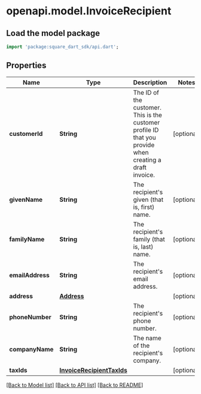 # openapi.model.InvoiceRecipient

## Load the model package
```dart
import 'package:square_dart_sdk/api.dart';
```

## Properties
Name | Type | Description | Notes
------------ | ------------- | ------------- | -------------
**customerId** | **String** | The ID of the customer. This is the customer profile ID that  you provide when creating a draft invoice. | [optional] 
**givenName** | **String** | The recipient's given (that is, first) name. | [optional] 
**familyName** | **String** | The recipient's family (that is, last) name. | [optional] 
**emailAddress** | **String** | The recipient's email address. | [optional] 
**address** | [**Address**](Address.md) |  | [optional] 
**phoneNumber** | **String** | The recipient's phone number. | [optional] 
**companyName** | **String** | The name of the recipient's company. | [optional] 
**taxIds** | [**InvoiceRecipientTaxIds**](InvoiceRecipientTaxIds.md) |  | [optional] 

[[Back to Model list]](../README.md#documentation-for-models) [[Back to API list]](../README.md#documentation-for-api-endpoints) [[Back to README]](../README.md)


